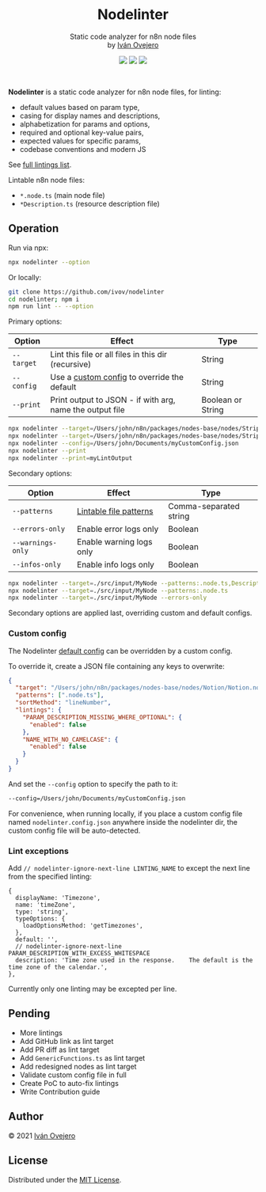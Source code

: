 <!-- <p align="center">
  <img src="logo.png" width="450" alt="Nodelinter logo" />
</p> -->

<p align="center">
  <h1 align="center">Nodelinter</h1>
</p>

<p align="center">
  Static code analyzer for n8n node files<br />
  by <a href="https://github.com/ivov">Iván Ovejero</a>
</p>

<p align="center">
  <img src="https://img.shields.io/badge/status-work%20in%20progress-blue">
  <a href="https://github.com/n8n-io"><img src="https://img.shields.io/badge/org-n8n-ff6d5a"></a>
  <img src="https://img.shields.io/badge/license-MIT-brightgreen">
</p>

<br />

<!-- <p align="center">
  <img src="screenshot.png" width="450" alt="Nodelinter screenshot" />
</p> -->

**Nodelinter** is a static code analyzer for n8n node files, for linting:

- default values based on param type,
- casing for display names and descriptions,
- alphabetization for params and options,
- required and optional key-value pairs,
- expected values for specific params,
- codebase conventions and modern JS

See [full lintings list](./src/lintings.ts).

Lintable n8n node files:

- `*.node.ts` (main node file)
- `*Description.ts` (resource description file)

## Operation

Run via npx:

```sh
npx nodelinter --option
```

Or locally:

```sh
git clone https://github.com/ivov/nodelinter
cd nodelinter; npm i
npm run lint -- --option
```

Primary options:

| Option     | Effect                                                        | Type              |
| ---------- | ------------------------------------------------------------- | ----------------- |
| `--target` | Lint this file or all files in this dir (recursive)           | String            |
| `--config` | Use a [custom config](#custom-config) to override the default | String            |
| `--print`  | Print output to JSON - if with arg, name the output file      | Boolean or String |

```sh
npx nodelinter --target=/Users/john/n8n/packages/nodes-base/nodes/Stripe/Stripe.node.ts
npx nodelinter --target=/Users/john/n8n/packages/nodes-base/nodes/Stripe
npx nodelinter --config=/Users/john/Documents/myCustomConfig.json
npx nodelinter --print
npx nodelinter --print=myLintOutput
```

Secondary options:

| Option            | Effect                                                                                                                                 | Type                   |
| ----------------- | -------------------------------------------------------------------------------------------------------------------------------------- | ---------------------- |
| `--patterns`      | [Lintable file patterns](https://github.com/ivov/nodelinter/blob/0236d5d767a3a2c1ef51163bd5052e8e87059b82/src/defaultConfig.ts#L9-L13) | Comma-separated string |
| `--errors-only`   | Enable error logs only                                                                                                                 | Boolean                |
| `--warnings-only` | Enable warning logs only                                                                                                               | Boolean                |
| `--infos-only`    | Enable info logs only                                                                                                                  | Boolean                |

```sh
npx nodelinter --target=./src/input/MyNode --patterns:.node.ts,Description.ts
npx nodelinter --target=./src/input/MyNode --patterns:.node.ts
npx nodelinter --target=./src/input/MyNode --errors-only
```

Secondary options are applied last, overriding custom and default configs.

### Custom config

The Nodelinter [default config](./src/defaultConfig.ts) can be overridden by a custom config.

To override it, create a JSON file containing any keys to overwrite:

```json
{
  "target": "/Users/john/n8n/packages/nodes-base/nodes/Notion/Notion.node.ts",
  "patterns": [".node.ts"],
  "sortMethod": "lineNumber",
  "lintings": {
    "PARAM_DESCRIPTION_MISSING_WHERE_OPTIONAL": {
      "enabled": false
    },
    "NAME_WITH_NO_CAMELCASE": {
      "enabled": false
    }
  }
}
```

And set the `--config` option to specify the path to it:

```sh
--config=/Users/john/Documents/myCustomConfig.json
```

For convenience, when running locally, if you place a custom config file named `nodelinter.config.json` anywhere inside the nodelinter dir, the custom config file will be auto-detected.

### Lint exceptions

Add `// nodelinter-ignore-next-line LINTING_NAME` to except the next line from the specified linting:

```
{
  displayName: 'Timezone',
  name: 'timeZone',
  type: 'string',
  typeOptions: {
    loadOptionsMethod: 'getTimezones',
  },
  default: '',
  // nodelinter-ignore-next-line PARAM_DESCRIPTION_WITH_EXCESS_WHITESPACE
  description: 'Time zone used in the response.    The default is the time zone of the calendar.',
},
```

Currently only one linting may be excepted per line.

<!-- ## Classification

Lintings are tagged with one or more **lint areas**, i.e. the section of code affected by the linting, such as `default` (default values), `displayName` (user-facing names for params and options), `limit` (limit params), etc.

Every linting also flags a single **lint issue**, i.e. the type of problem flagged by the linting, such as `alphabetization` (alphabetical sorting of params or options), `casing` (proper casing for user-facing param names and options), `missing` (for missing context-dependent key-value pairs), etc.

Lintings can be toggled on and off by lint area, by lint issue, or individually. -->

## Pending

- More lintings
- Add GitHub link as lint target
- Add PR diff as lint target
- Add `GenericFunctions.ts` as lint target
- Add redesigned nodes as lint target
- Validate custom config file in full
- Create PoC to auto-fix lintings
- Write Contribution guide

## Author

© 2021 [Iván Ovejero](https://github.com/ivov)

## License

Distributed under the [MIT License](LICENSE.md).
